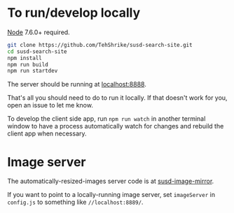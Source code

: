 # To run/develop locally

[Node](https://nodejs.org/) 7.6.0+ required.

```sh
git clone https://github.com/TehShrike/susd-search-site.git
cd susd-search-site
npm install
npm run build
npm run startdev
```

The server should be running at [localhost:8888](http://localhost:8888/).

That's all you should need to do to run it locally.  If that doesn't work for you, open an issue to let me know.

To develop the client side app, run `npm run watch` in another terminal window to have a process automatically watch for changes and rebuild the client app when necessary.

# Image server

The automatically-resized-images server code is at [susd-image-mirror](https://github.com/TehShrike/susd-image-mirror).

If you want to point to a locally-running image server, set `imageServer` in `config.js` to something like `//localhost:8889/`.
